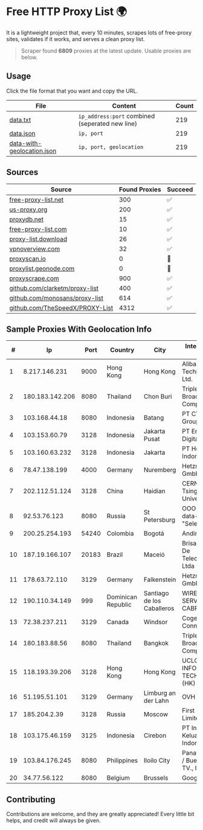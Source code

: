 
# Free HTTP Proxy List 🌍

It is a lightweight project that, every 10 minutes, scrapes lots of free-proxy sites, validates if it works, and serves a clean proxy list.


> Scraper found **6809** proxies at the latest update. Usable proxies are below.

## Usage

Click the file format that you want and copy the URL.


|File|Content|Count|
|----|-------|-----|
|[data.txt](https://raw.githubusercontent.com/themiralay/Proxy-List-World/master/data.txt)|`ip_address:port` combined (seperated new line)|219|
|[data.json](https://raw.githubusercontent.com/themiralay/Proxy-List-World/master/data.json)|`ip, port`|219|
|[data-with-geolocation.json](https://raw.githubusercontent.com/themiralay/Proxy-List-World/master/data-with-geolocation.json)|`ip, port, geolocation`|219|

## Sources

|Source|Found Proxies|Succeed|
|------|-------------|-------|
|[free-proxy-list.net](https://free-proxy-list.net)|300|✅|
|[us-proxy.org](https://www.us-proxy.org)|200|✅|
|[proxydb.net](http://proxydb.net)|15|✅|
|[free-proxy-list.com](https://free-proxy-list.com/?page=&port=&type%5B%5D=http&type%5B%5D=https&up_time=0&search=Search)|10|✅|
|[proxy-list.download](https://www.proxy-list.download/HTTP)|26|✅|
|[vpnoverview.com](https://vpnoverview.com/privacy/anonymous-browsing/free-proxy-servers)|32|✅|
|[proxyscan.io](https://www.proxyscan.io)|0|🚫|
|[proxylist.geonode.com](https://proxylist.geonode.com/api/proxy-list?limit=300&page=1&sort_by=lastChecked&sort_type=desc&protocols=http,https)|0|🚫|
|[proxyscrape.com](https://api.proxyscrape.com/v2/?request=displayproxies&protocol=http&timeout=10000&country=all&ssl=all&anonymity=all)|900|✅|
|[github.com/clarketm/proxy-list](https://raw.githubusercontent.com/clarketm/proxy-list/master/proxy-list-raw.txt)|400|✅|
|[github.com/monosans/proxy-list](https://raw.githubusercontent.com/monosans/proxy-list/main/proxies/http.txt)|614|✅|
|[github.com/TheSpeedX/PROXY-List](https://raw.githubusercontent.com/TheSpeedX/PROXY-List/master/http.txt)|4312|✅|


## Sample Proxies With Geolocation Info

|#|Ip|Port|Country|City|Internet Service Provider|
|-|--|----|-------|----|-------------------------|
|1|8.217.146.231|9000|Hong Kong|Hong Kong|Alibaba (US) Technology Co., Ltd.|
|2|180.183.142.206|8080|Thailand|Chon Buri|Triple T Broadband Public Company Limited|
|3|103.168.44.18|8080|Indonesia|Batang|PT CYB Media Group|
|4|103.153.60.79|3128|Indonesia|Jakarta Pusat|PT Era Awan Digital|
|5|103.160.63.232|3128|Indonesia|Jakarta|PT Herza Digital Indonesia|
|6|78.47.138.199|4000|Germany|Nuremberg|Hetzner Online GmbH|
|7|202.112.51.124|3128|China|Haidian|CERNET2 IX at Tsinghua University|
|8|92.53.76.123|8080|Russia|St Petersburg|OOO "Network of data-centers "Selectel"|
|9|200.25.254.193|54240|Colombia|Bogotá|Andinet ON Line|
|10|187.19.166.107|20183|Brazil|Maceió|Brisanet Servicos De Telecomunicacoes Ltda|
|11|178.63.72.110|3129|Germany|Falkenstein|Hetzner Online GmbH|
|12|190.110.34.149|999|Dominican Republic|Santiago de los Caballeros|WIRELESS MULTI SERVICE VARGAS CABRERA, S. R. L|
|13|72.38.237.211|3129|Canada|Windsor|Cogeco Connexion Inc.|
|14|180.183.88.56|8080|Thailand|Bangkok|Triple T Broadband Public Company Limited|
|15|118.193.39.206|3128|Hong Kong|Hong Kong|UCLOUD INFORMATION TECHNOLOGY (HK) LIMITED|
|16|51.195.51.101|3129|Germany|Limburg an der Lahn|OVH SAS|
|17|185.204.2.39|3128|Russia|Moscow|First Server Limited|
|18|103.175.46.159|3125|Indonesia|Cirebon|PT Internet Keluarga Indonesia|
|19|103.84.176.245|8080|Philippines|Iloilo City|Panay Broadband / Buenavista Cable TV., Inc.|
|20|34.77.56.122|8080|Belgium|Brussels|Google LLC|



## Contributing

Contributions are welcome, and they are greatly appreciated! Every
little bit helps, and credit will always be given.

